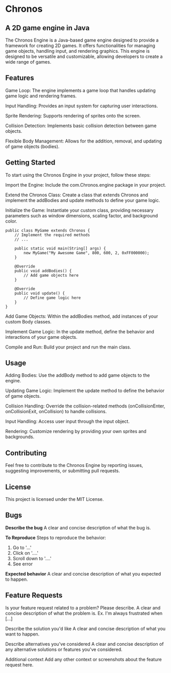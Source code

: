 # Chronos
## A 2D game engine in Java

The Chronos Engine is a Java-based game engine designed to provide a framework for creating 2D games. It offers functionalities for managing game objects, handling input, and rendering graphics. This engine is designed to be versatile and customizable, allowing developers to create a wide range of games.

## Features
Game Loop: The engine implements a game loop that handles updating game logic and rendering frames.

Input Handling: Provides an input system for capturing user interactions.

Sprite Rendering: Supports rendering of sprites onto the screen.

Collision Detection: Implements basic collision detection between game objects.

Flexible Body Management: Allows for the addition, removal, and updating of game objects (bodies).

## Getting Started
To start using the Chronos Engine in your project, follow these steps:

Import the Engine: Include the com.Chronos.engine package in your project.

Extend the Chronos Class: Create a class that extends Chronos and implement the addBodies and update methods to define your game logic.

Initialize the Game: Instantiate your custom class, providing necessary parameters such as window dimensions, scaling factor, and background color.

    public class MyGame extends Chronos {
        // Implement the required methods
        // ...
    
        public static void main(String[] args) {
            new MyGame("My Awesome Game", 800, 600, 2, 0xFF000000);
        }
    
        @Override
        public void addBodies() {
            // Add game objects here
        }

        @Override
        public void update() {
            // Define game logic here
        }
    }

Add Game Objects: Within the addBodies method, add instances of your custom Body classes.

Implement Game Logic: In the update method, define the behavior and interactions of your game objects.

Compile and Run: Build your project and run the main class.

## Usage
Adding Bodies: Use the addBody method to add game objects to the engine.

Updating Game Logic: Implement the update method to define the behavior of game objects.

Collision Handling: Override the collision-related methods (onCollisionEnter, onCollisionExit, onCollision) to handle collisions.

Input Handling: Access user input through the input object.

Rendering: Customize rendering by providing your own sprites and backgrounds.

## Contributing
Feel free to contribute to the Chronos Engine by reporting issues, suggesting improvements, or submitting pull requests.

## License
This project is licensed under the MIT License.

## Bugs
**Describe the bug**
A clear and concise description of what the bug is.

**To Reproduce**
Steps to reproduce the behavior:
1. Go to '...'
2. Click on '....'
3. Scroll down to '....'
4. See error

**Expected behavior**
A clear and concise description of what you expected to happen.


## Feature Requests
Is your feature request related to a problem? Please describe. A clear and concise description of what the problem is. Ex. I'm always frustrated when [...]

Describe the solution you'd like A clear and concise description of what you want to happen.

Describe alternatives you've considered A clear and concise description of any alternative solutions or features you've considered.

Additional context Add any other context or screenshots about the feature request here.

